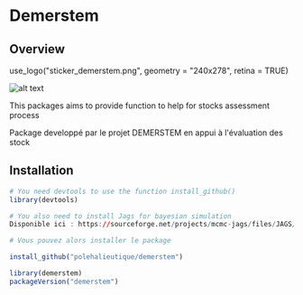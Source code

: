 # Demerstem

## Overview

use_logo("sticker_demerstem.png", geometry = "240x278", retina = TRUE)

![alt text](https://github.com/polehalieutique/demerstem/sticker_demerstem.jpg?raw=true)

This packages aims to provide function to help for stocks assessment process

Package developpé par le projet DEMERSTEM en appui à l'évaluation des stock

## Installation

```r
# You need devtools to use the function install_github()
library(devtools)

# You also need to install Jags for bayesian simulation
Disponible ici : https://sourceforge.net/projects/mcmc-jags/files/JAGS/4.x/Windows/

# Vous pouvez alors installer le package 

install_github("polehalieutique/demerstem")

library(demerstem)
packageVersion("demerstem")
```
